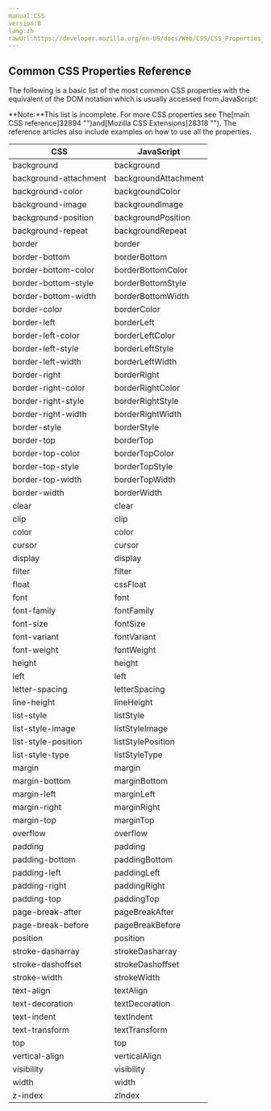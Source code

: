 ```yaml
---
manual:CSS
version:0
lang:zh
rawUrl:https://developer.mozilla.org/en-US/docs/Web/CSS/CSS_Properties_Reference
---
```





## Common CSS Properties Reference<a name="Common_CSS_Properties_Reference"></a>


The following is a basic list of the most common CSS properties with the equivalent of the DOM notation which is usually accessed from JavaScript:

**Note:**This list is incomplete. For more CSS properties see The[main CSS reference]32894 "")and[Mozilla CSS Extensions]28318 ""). The reference articles also include examples on how to use all the properties.

**CSS** | **JavaScript** 
 ---  |  ---  | 
background | background 
background-attachment | backgroundAttachment 
background-color | backgroundColor 
background-image | backgroundImage 
background-position | backgroundPosition 
background-repeat | backgroundRepeat 
border | border 
border-bottom | borderBottom 
border-bottom-color | borderBottomColor 
border-bottom-style | borderBottomStyle 
border-bottom-width | borderBottomWidth 
border-color | borderColor 
border-left | borderLeft 
border-left-color | borderLeftColor 
border-left-style | borderLeftStyle 
border-left-width | borderLeftWidth 
border-right | borderRight 
border-right-color | borderRightColor 
border-right-style | borderRightStyle 
border-right-width | borderRightWidth 
border-style | borderStyle 
border-top | borderTop 
border-top-color | borderTopColor 
border-top-style | borderTopStyle 
border-top-width | borderTopWidth 
border-width | borderWidth 
clear | clear 
clip | clip 
color | color 
cursor | cursor 
display | display 
filter | filter 
float | cssFloat 
font | font 
font-family | fontFamily 
font-size | fontSize 
font-variant | fontVariant 
font-weight | fontWeight 
height | height 
left | left 
letter-spacing | letterSpacing 
line-height | lineHeight 
list-style | listStyle 
list-style-image | listStyleImage 
list-style-position | listStylePosition 
list-style-type | listStyleType 
margin | margin 
margin-bottom | marginBottom 
margin-left | marginLeft 
margin-right | marginRight 
margin-top | marginTop 
overflow | overflow 
padding | padding 
padding-bottom | paddingBottom 
padding-left | paddingLeft 
padding-right | paddingRight 
padding-top | paddingTop 
page-break-after | pageBreakAfter 
page-break-before | pageBreakBefore 
position | position 
stroke-dasharray | strokeDasharray 
stroke-dashoffset | strokeDashoffset 
stroke-width | strokeWidth 
text-align | textAlign 
text-decoration | textDecoration 
text-indent | textIndent 
text-transform | textTransform 
top | top 
vertical-align | verticalAlign 
visibility | visibility 
width | width 
z-index | zIndex 




